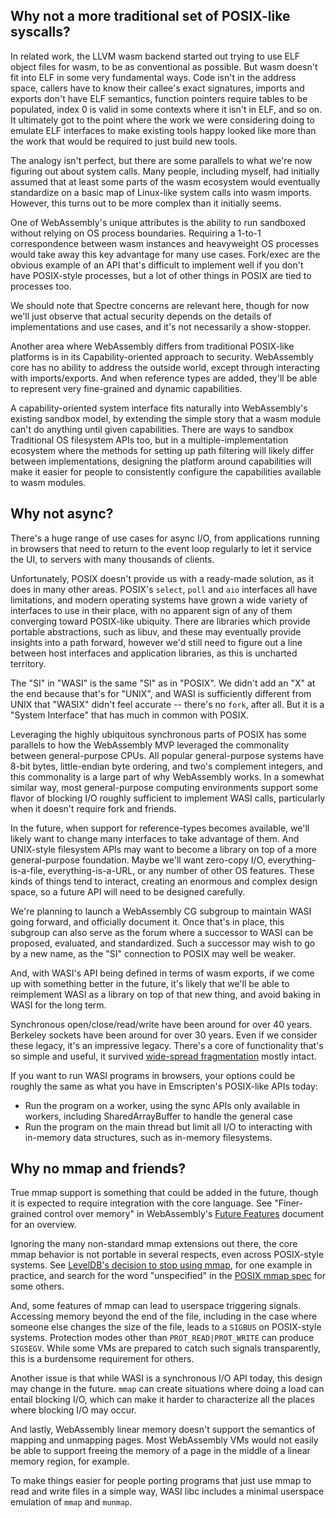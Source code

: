 ## Why not a more traditional set of POSIX-like syscalls?

In related work, the LLVM wasm backend started out trying to use ELF object
files for wasm, to be as conventional as possible. But wasm doesn't fit into
ELF in some very fundamental ways. Code isn't in the address space, callers
have to know their callee's exact signatures, imports and exports don't have
ELF semantics, function pointers require tables to be populated, index 0 is
valid in some contexts where it isn't in ELF, and so on. It ultimately got
to the point where the work we were considering doing to emulate ELF
interfaces to make existing tools happy looked like more than the work that
would be required to just build new tools.

The analogy isn't perfect, but there are some parallels to what we're now
figuring out about system calls. Many people, including myself, had initially
assumed that at least some parts of the wasm ecosystem would eventually
standardize on a basic map of Linux-like system calls into wasm imports.
However, this turns out to be more complex than it initially seems.

One of WebAssembly's unique attributes is the ability to run sandboxed
without relying on OS process boundaries. Requiring a 1-to-1 correspondence
between wasm instances and heavyweight OS processes would take away this key
advantage for many use cases. Fork/exec are the obvious example of an API
that's difficult to implement well if you don't have POSIX-style processes,
but a lot of other things in POSIX are tied to processes too.

We should note that Spectre concerns are relevant here, though for now we'll
just observe that actual security depends on the details of implementations
and use cases, and it's not necessarily a show-stopper.

Another area where WebAssembly differs from traditional POSIX-like platforms
is in its Capability-oriented approach to security. WebAssembly core has no
ability to address the outside world, except through interacting with
imports/exports. And when reference types are added, they'll be able to
represent very fine-grained and dynamic capabilities.

A capability-oriented system interface fits naturally into WebAssembly's
existing sandbox model, by extending the simple story that a wasm module
can't do anything until given capabilities. There are ways to sandbox
Traditional OS filesystem APIs too, but in a multiple-implementation
ecosystem where the methods for setting up path filtering will likely
differ between implementations, designing the platform around capabilities
will make it easier for people to consistently configure the capabilities
available to wasm modules.

## Why not async?

There's a huge range of use cases for async I/O, from applications
running in browsers that need to return to the event loop regularly
to let it service the UI, to servers with many thousands of clients.

Unfortunately, POSIX doesn't provide us with a ready-made solution, as
it does in many other areas. POSIX's `select`, `poll` and `aio` interfaces
all have limitations, and modern operating systems have grown a wide
variety of interfaces to use in their place, with no apparent sign of any
of them converging toward POSIX-like ubiquity. There are libraries which
provide portable abstractions, such as libuv, and these may eventually
provide insights into a path forward, however we'd still need to figure
out a line between host interfaces and application libraries, as this is
uncharted territory.

The "SI" in "WASI" is the same "SI" as in "POSIX". We didn't add an "X"
at the end because that's for "UNIX", and WASI is sufficiently different
from UNIX that "WASIX" didn't feel accurate -- there's no `fork`, after
all. But it is a "System Interface" that has much in common with POSIX.

Leveraging the highly ubiquitous synchronous parts of POSIX has some
parallels to how the WebAssembly MVP leveraged the commonality between
general-purpose CPUs. All popular general-purpose systems have 8-bit
bytes, little-endian byte ordering, and two's complement integers, and
this commonality is a large part of why WebAssembly works. In a somewhat
similar way, most general-purpose computing environments support some
flavor of blocking I/O roughly sufficient to implement WASI calls,
particularly when it doesn't require fork and friends.

In the future, when support for reference-types becomes available, we'll
likely want to change many interfaces to take advantage of them. And
UNIX-style filesystem APIs may want to become a library on top of a more
general-purpose foundation. Maybe we'll want zero-copy I/O,
everything-is-a-file, everything-is-a-URL, or any number of other OS
features. These kinds of things tend to interact, creating an enormous
and complex design space, so a future API will need to be designed
carefully.

We're planning to launch a WebAssembly CG subgroup to maintain WASI
going forward, and officially document it. Once that's in place, this
subgroup can also serve as the forum where a successor to WASI can be
proposed, evaluated, and standardized. Such a successor may wish to go
by a new name, as the "SI" connection to POSIX may well be weaker.

And, with WASI's API being defined in terms of wasm exports, if we come
up with something better in the future, it's likely that we'll be able to
reimplement WASI as a library on top of that new thing, and avoid baking
in WASI for the long term.

Synchronous open/close/read/write have been around for over 40 years.
Berkeley sockets have been around for over 30 years. Even if we consider
these legacy, it's an impressive legacy. There's a core of functionality
that's so simple and useful, it survived
[wide-spread fragmentation](http://www.unix-diagram.org/) mostly intact.

If you want to run WASI programs in browsers, your options could be
roughly the same as what you have in Emscripten's POSIX-like APIs today:

 - Run the program on a worker, using the sync APIs only available in
   workers, including SharedArrayBuffer to handle the general case
 - Run the program on the main thread but limit all I/O to interacting with
   in-memory data structures, such as in-memory filesystems.

## Why no mmap and friends?

True mmap support is something that could be added in the future,
though it is expected to require integration with the core language.
See "Finer-grained control over memory" in WebAssembly's
[Future Features] document for an overview.

Ignoring the many non-standard mmap extensions out there,
the core mmap behavior is not portable in several respects, even
across POSIX-style systems. See
[LevelDB's decision to stop using mmap], for one example in
practice, and search for the word "unspecified" in the
[POSIX mmap spec] for some others.

And, some features of mmap can lead to userspace triggering
signals. Accessing memory beyond the end of the file, including in
the case where someone else changes the size of the file, leads to a
`SIGBUS` on POSIX-style systems. Protection modes other than
`PROT_READ|PROT_WRITE` can produce `SIGSEGV`. While some VMs are
prepared to catch such signals transparently, this is a burdensome
requirement for others.

Another issue is that while WASI is a synchronous I/O API today,
this design may change in the future. `mmap` can create situations
where doing a load can entail blocking I/O, which can make it
harder to characterize all the places where blocking I/O may occur.

And lastly, WebAssembly linear memory doesn't support the semantics
of mapping and unmapping pages. Most WebAssembly VMs would not
easily be able to support freeing the memory of a page in the middle
of a linear memory region, for example.

To make things easier for people porting programs that just use
mmap to read and write files in a simple way, WASI libc includes a
minimal userspace emulation of `mmap` and `munmap`.

[POSIX mmap spec]: http://pubs.opengroup.org/onlinepubs/7908799/xsh/mmap.html
[LevelDB's decision to stop using mmap]: https://groups.google.com/forum/#!topic/leveldb/C5Hh__JfdrQ
[Future Features]: https://webassembly.org/docs/future-features/.
